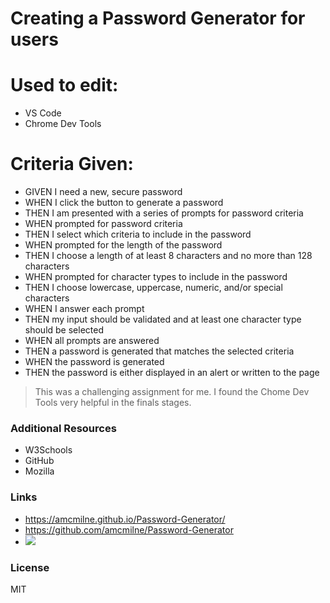 # Creating a Password Generator for users


# Used to edit: 

  - VS Code
  - Chrome Dev Tools

# Criteria Given: 

- GIVEN I need a new, secure password
- WHEN I click the button to generate a password
- THEN I am presented with a series of prompts for password criteria
- WHEN prompted for password criteria
- THEN I select which criteria to include in the password
- WHEN prompted for the length of the password
- THEN I choose a length of at least 8 characters and no more than 128 characters
- WHEN prompted for character types to include in the password
- THEN I choose lowercase, uppercase, numeric, and/or special characters
- WHEN I answer each prompt
- THEN my input should be validated and at least one character type should be selected
- WHEN all prompts are answered
- THEN a password is generated that matches the selected criteria
- WHEN the password is generated
- THEN the password is either displayed in an alert or written to the page

> This was a challenging assignment for me.  I found the Chome Dev Tools very helpful in the finals stages.

### Additional Resources
- W3Schools
- GitHub
- Mozilla


### Links
- https://amcmilne.github.io/Password-Generator/
- https://github.com/amcmilne/Password-Generator
- <img src= ./images.scriptcodesreenshot.png>

### License
MIT